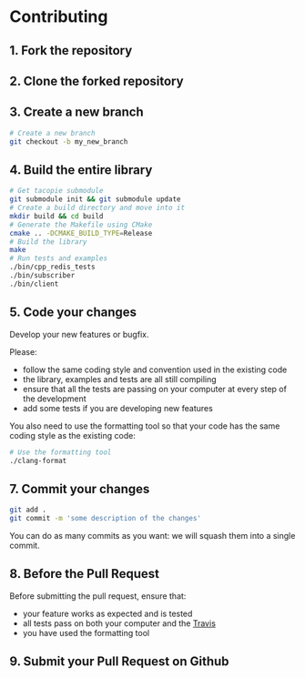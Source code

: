 # Contributing
## 1. Fork the repository
## 2. Clone the forked repository
## 3. Create a new branch
```bash
# Create a new branch
git checkout -b my_new_branch
```

## 4. Build the entire library
```bash
# Get tacopie submodule
git submodule init && git submodule update
# Create a build directory and move into it
mkdir build && cd build
# Generate the Makefile using CMake
cmake .. -DCMAKE_BUILD_TYPE=Release
# Build the library
make
# Run tests and examples
./bin/cpp_redis_tests
./bin/subscriber
./bin/client
```

## 5. Code your changes
Develop your new features or bugfix.

Please:
* follow the same coding style and convention used in the existing code
* the library, examples and tests are all still compiling
* ensure that all the tests are passing on your computer at every step of the development
* add some tests if you are developing new features

You also need to use the formatting tool so that your code has the same coding style as the existing code:

```bash
# Use the formatting tool
./clang-format
```

## 7. Commit your changes
```bash
git add .
git commit -m 'some description of the changes'
```
You can do as many commits as you want: we will squash them into a single commit.

## 8. Before the Pull Request
Before submitting the pull request, ensure that:
* your feature works as expected and is tested
* all tests pass on both your computer and the [Travis](travis-ci.org/Cylix/cpp_redis)
* you have used the formatting tool

## 9. Submit your Pull Request on Github
